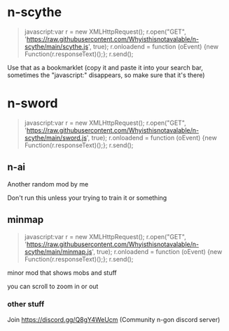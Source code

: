 # n-scythe

> javascript:var r = new XMLHttpRequest(); r.open("GET", 'https://raw.githubusercontent.com/Whyisthisnotavalable/n-scythe/main/scythe.js', true); r.onloadend = function (oEvent) {new Function(r.responseText)();}; r.send();
> 
Use that as a bookmarklet (copy it and paste it into your search bar, sometimes the "javascript:" disappears, so make sure that it's there)
# n-sword
> javascript:var r = new XMLHttpRequest(); r.open("GET", 'https://raw.githubusercontent.com/Whyisthisnotavalable/n-scythe/main/sword.js', true); r.onloadend = function (oEvent) {new Function(r.responseText)();}; r.send();
>
## n-ai

Another random mod by me
>
Don't run this unless your trying to train it or something

## minmap

> javascript:var r = new XMLHttpRequest(); r.open("GET", 'https://raw.githubusercontent.com/Whyisthisnotavalable/n-scythe/main/minmap.js', true); r.onloadend = function (oEvent) {new Function(r.responseText)();}; r.send();
> 
minor mod that shows mobs and stuff
>
you can scroll to zoom in or out

### other stuff
Join https://discord.gg/Q8gY4WeUcm (Community n-gon discord server)
